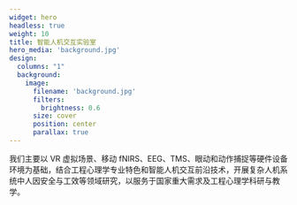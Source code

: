```yaml
---
widget: hero
headless: true
weight: 10
title: 智能人机交互实验室
hero_media: 'background.jpg'
design:
  columns: "1"
  background:
    image:
      filename: 'background.jpg'
      filters:
        brightness: 0.6
      size: cover
      position: center
      parallax: true
---
```

我们主要以 VR 虚拟场景、移动 fNIRS、EEG、TMS、眼动和动作捕捉等硬件设备环境为基础，结合工程心理学专业特色和智能人机交互前沿技术，开展复杂人机系统中人因安全与工效等领域研究，以服务于国家重大需求及工程心理学科研与教学。
